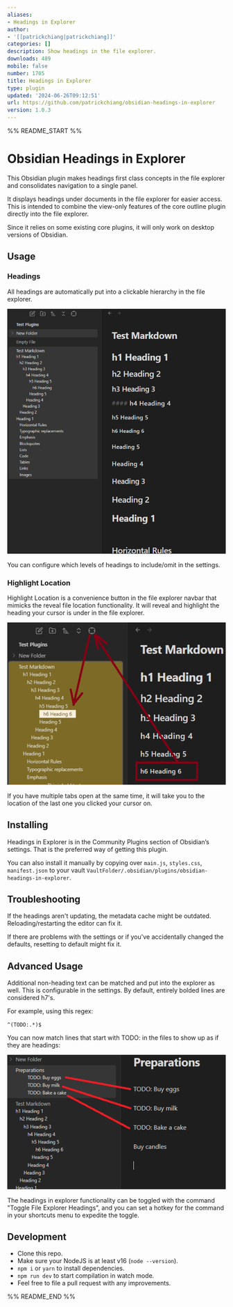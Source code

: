 ```yaml
---
aliases:
- Headings in Explorer
author:
- '[[patrickchiang|patrickchiang]]'
categories: []
description: Show headings in the file explorer.
downloads: 489
mobile: false
number: 1705
title: Headings in Explorer
type: plugin
updated: '2024-06-26T09:12:51'
url: https://github.com/patrickchiang/obsidian-headings-in-explorer
version: 1.0.3
---
```


%% README_START %%

# Obsidian Headings in Explorer

This Obsidian plugin makes headings first class concepts in the file explorer and consolidates navigation to a single panel. 

It displays headings under documents in the file explorer for easier access. This is intended to combine the view-only features of the core outline plugin directly into the file explorer. 

Since it relies on some existing core plugins, it will only work on desktop versions of Obsidian.

## Usage

### Headings

All headings are automatically put into a clickable hierarchy in the file explorer.

![headings](https://raw.githubusercontent.com/patrickchiang/obsidian-headings-in-explorer/HEAD/img/headings.png)

You can configure which levels of headings to include/omit in the settings.

### Highlight Location

Highlight Location is a convenience button in the file explorer navbar that mimicks the reveal file location functionality. It will reveal and highlight the heading your cursor is under in the file explorer. 

![highlight location](https://raw.githubusercontent.com/patrickchiang/obsidian-headings-in-explorer/HEAD/img/highlight.png)

If you have multiple tabs open at the same time, it will take you to the location of the last one you clicked your cursor on.

## Installing

Headings in Explorer is in the Community Plugins section of Obsidian’s settings. That is the preferred way of getting this plugin.

You can also install it manually by copying over `main.js`, `styles.css`, `manifest.json` to your vault `VaultFolder/.obsidian/plugins/obsidian-headings-in-explorer`.

## Troubleshooting

If the headings aren't updating, the metadata cache might be outdated. Reloading/restarting the editor can fix it.

If there are problems with the settings or if you've accidentally changed the defaults, resetting to default might fix it.

## Advanced Usage

Additional non-heading text can be matched and put into the explorer as well. This is configurable in the settings. By default, entirely bolded lines are considered h7's.

For example, using this regex:

```
^(TODO:.*)$
```

You can now match lines that start with TODO: in the files to show up as if they are headings:

![todo](https://raw.githubusercontent.com/patrickchiang/obsidian-headings-in-explorer/HEAD/img/todo.png)

The headings in explorer functionality can be toggled with the command "Toggle File Explorer Headings", and you can set a hotkey for the command in your shortcuts menu to expedite the toggle.

## Development

- Clone this repo.
- Make sure your NodeJS is at least v16 (`node --version`).
- `npm i` or `yarn` to install dependencies.
- `npm run dev` to start compilation in watch mode.
- Feel free to file a pull request with any improvements.


%% README_END %%
